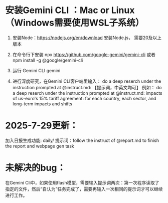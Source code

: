 # 安装Gemini CLI ：Mac or Linux （Windows需要使用WSL子系统）
1. 安装Node：https://nodejs.org/en/download 安装Node.js， 需要20及以上版本
2. 在命令行下安装
     npx https://github.com/google-gemini/gemini-cli
   或者
     npm install -g @google/gemini-cli
3. 运行 Gemini CLI
     gemini

4. 进行深度研究，在Gemini CLI客户端里输入：
     do a deep reserch under the instruction prompted at @instruct.md: 【提示词，中英文均可】
   例如： 
     do a deep reserch under the instruction prompted at @instruct.md: impacts of us-euro's 15% tariff agreement: for each country, each sector, and long-term impacts and shifts

# 2025-7-29更新：
  加入日报生成功能: daily/
  提示词：follow the instruct of @report.md to finish the report and webpage gen task

# 未解决的bug：
  在Gemini Cli中，如果使用flash模型，需要输入提示词两次：第一次程序读取了指定的文件，然后“自认为”任务完成了，需要再输入一次相同的提示词才可以继续进行工作。